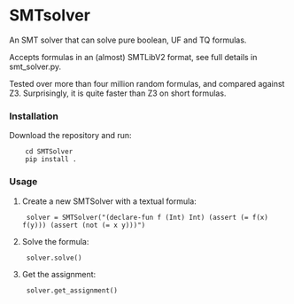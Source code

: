 # SMTsolver

An SMT solver that can solve pure boolean, UF and TQ formulas.

Accepts formulas in an (almost) SMTLibV2 format, see full details in smt_solver.py.

Tested over more than four million random formulas, and compared against Z3. Surprisingly, it is quite faster than Z3 on 
short formulas. 

### Installation
Download the repository and run: 

        cd SMTSolver
        pip install .
        
### Usage
1. Create a new SMTSolver with a textual formula:
        
        
        solver = SMTSolver("(declare-fun f (Int) Int) (assert (= f(x) f(y))) (assert (not (= x y)))")


2. Solve the formula:
        
        
        solver.solve()

3. Get the assignment:


        solver.get_assignment()